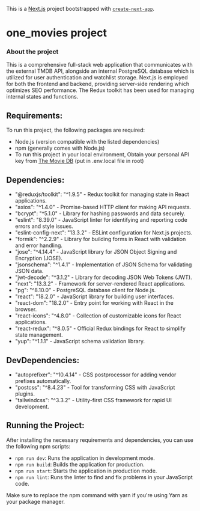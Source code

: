 This is a [Next.js](https://nextjs.org/) project bootstrapped with [`create-next-app`](https://github.com/vercel/next.js/tree/canary/packages/create-next-app).
# one_movies project
### About the project
This is a comprehensive full-stack web application that communicates with the external TMDB API, alongside an internal PostgreSQL database which is utilized for user authentication and watchlist storage. Next.js is employed for both the frontend and backend, providing server-side rendering which optimizes SEO performance. The Redux toolkit has been used for managing internal states and functions.

## Requirements:

To run this project, the following packages are required:

- Node.js (version compatible with the listed dependencies)
- npm (generally comes with Node.js)
- To run this project in your local environment, Obtain your personal API key from [The Movie DB](https://www.themoviedb.org/) (put in .env.local file in root)


## Dependencies:

- "@reduxjs/toolkit": "^1.9.5" - Redux toolkit for managing state in React applications.
- "axios": "^1.4.0" - Promise-based HTTP client for making API requests.
- "bcrypt": "^5.1.0" - Library for hashing passwords and data securely.
- "eslint": "8.39.0" - JavaScript linter for identifying and reporting code errors and style issues.
- "eslint-config-next": "13.3.2" - ESLint configuration for Next.js projects.
- "formik": "^2.2.9" - Library for building forms in React with validation and error handling.
- "jose": "^4.14.4" - JavaScript library for JSON Object Signing and Encryption (JOSE).
- "jsonschema": "^1.4.1" - Implementation of JSON Schema for validating JSON data.
- "jwt-decode": "^3.1.2" - Library for decoding JSON Web Tokens (JWT).
- "next": "13.3.2" - Framework for server-rendered React applications.
- "pg": "^8.10.0" - PostgreSQL database client for Node.js.
- "react": "18.2.0" - JavaScript library for building user interfaces.
- "react-dom": "18.2.0" - Entry point for working with React in the browser.
- "react-icons": "^4.8.0" - Collection of customizable icons for React applications.
- "react-redux": "^8.0.5" - Official Redux bindings for React to simplify state management.
- "yup": "^1.1.1" - JavaScript schema validation library.

## DevDependencies:
- "autoprefixer": "^10.4.14" - CSS postprocessor for adding vendor prefixes automatically.
- "postcss": "^8.4.23" - Tool for transforming CSS with JavaScript plugins.
- "tailwindcss": "^3.3.2" - Utility-first CSS framework for rapid UI development.


## Running the Project:

After installing the necessary requirements and dependencies, you can use the following npm scripts:

- `npm run dev`: Runs the application in development mode.
- `npm run build`: Builds the application for production.
- `npm run start`: Starts the application in production mode.
- `npm run lint`: Runs the linter to find and fix problems in your JavaScript code.

Make sure to replace the npm command with yarn if you're using Yarn as your package manager.
